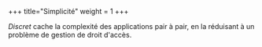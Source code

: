 +++
title="Simplicité"
weight = 1
+++

*Discret* cache la complexité des applications pair à pair, en la réduisant à un problème de gestion de droit d'accès.

